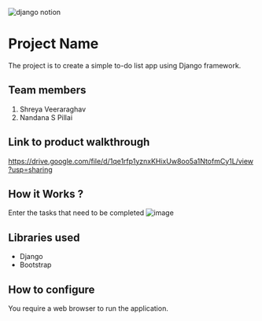 
![django notion](https://github.com/TH-Activities/saturday-hack-night-template/assets/117498997/2db31367-8f96-4e88-8a8d-a1a75936204d)




# Project Name
The project is to create a simple to-do list app using Django framework.
## Team members
1. Shreya Veeraraghav
2. Nandana S Pillai
## Link to product walkthrough
https://drive.google.com/file/d/1qe1rfp1yznxKHixUw8oo5a1NtofmCy1L/view?usp=sharing
## How it Works ?
Enter the tasks that need to be completed 
![image](https://github.com/shreyaveeraraghav/Django-project/assets/145222875/59329b7e-fb61-4286-bddc-b0f69b457234)

## Libraries used
- Django
- Bootstrap

## How to configure
You require a web browser to run the application.
